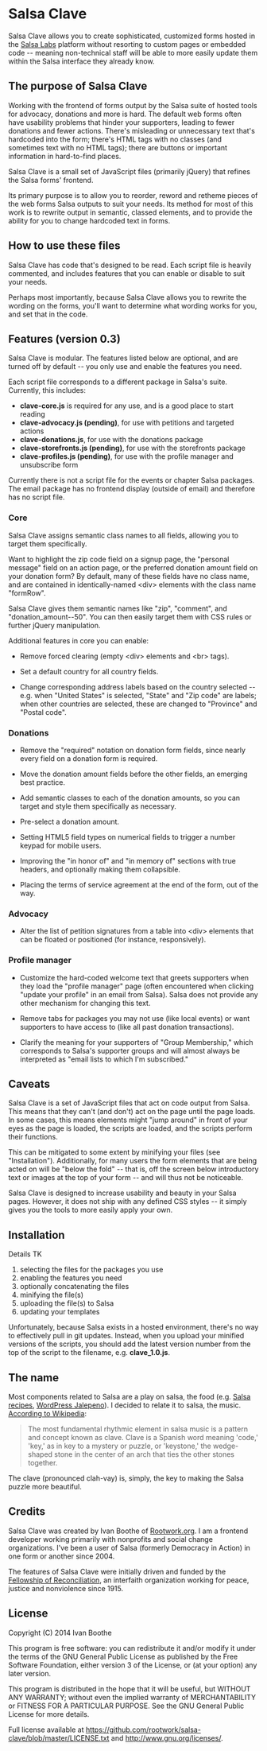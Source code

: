 # Salsa Clave

Salsa Clave allows you to create sophisticated, customized forms hosted in 
the [Salsa Labs](https://www.salsalabs.com/) platform without resorting to 
custom pages or embedded code -- meaning non-technical staff will be able to 
more easily update them within the Salsa interface they already know.

## The purpose of Salsa Clave

Working with the frontend of forms output by the Salsa suite of hosted tools 
for advocacy, donations and more is hard. The default web forms often have 
usability problems that hinder your supporters, leading to fewer donations 
and fewer actions. There's misleading or unnecessary text that's hardcoded 
into the form; there's HTML tags with no classes (and sometimes text with no 
HTML tags); there are buttons or important information in hard-to-find places.

Salsa Clave is a small set of JavaScript files (primarily jQuery) that refines 
the Salsa forms' frontend.

Its primary purpose is to allow you to reorder, reword and retheme pieces of 
the web forms Salsa outputs to suit your needs. Its method for most of this 
work is to rewrite output in semantic, classed elements, and to provide the 
ability for you to change hardcoded text in forms.

## How to use these files

Salsa Clave has code that's designed to be read. Each script file is heavily 
commented, and includes features that you can enable or disable to suit your 
needs.

Perhaps most importantly, because Salsa Clave allows you to rewrite the wording 
on the forms, you'll want to determine what wording works for you, and set that 
in the code.

## Features (version 0.3)

Salsa Clave is modular. The features listed below are optional, and are turned 
off by default -- you only use and enable the features you need.

Each script file corresponds to a different package in Salsa's suite. 
Currently, this includes:

* **clave-core.js** is required for any use, and is a good place to start 
reading
* **clave-advocacy.js (pending)**, for use with petitions and targeted actions
* **clave-donations.js**, for use with the donations package
* **clave-storefronts.js (pending)**, for use with the storefronts package
* **clave-profiles.js (pending)**, for use with the profile manager and unsubscribe form

Currently there is not a script file for the events or chapter Salsa packages. 
The email package has no frontend display (outside of email) and therefore has 
no script file.

### Core

Salsa Clave assigns semantic class names to all fields, allowing you to target 
them specifically.

Want to highlight the zip code field on a signup page, the "personal message" field on an action page, or the preferred donation amount field on your 
donation form? By default, many of these fields have no class name, and are 
contained in identically-named &lt;div&gt; elements with the class name 
"formRow".

Salsa Clave gives them semantic names like "zip", "comment", and 
"donation_amount--50". You can then easily target them with CSS rules or 
further jQuery manipulation.

Additional features in core you can enable:

* Remove forced clearing (empty &lt;div&gt; elements and &lt;br&gt; tags).

* Set a default country for all country fields.

* Change corresponding address labels based on the country selected -- e.g. 
when "United States" is selected, "State" and "Zip code" are labels; when other 
countries are selected, these are changed to "Province" and "Postal code".

### Donations

* Remove the "required" notation on donation form fields, since nearly every 
field on a donation form is required.

* Move the donation amount fields before the other fields, an emerging best 
practice.

* Add semantic classes to each of the donation amounts, so you can target 
and style them specifically as necessary.

* Pre-select a donation amount.

* Setting HTML5 field types on numerical fields to trigger a number keypad for 
mobile users.

* Improving the "in honor of" and "in memory of" sections with true headers, 
and optionally making them collapsible.

* Placing the terms of service agreement at the end of the form, out of the 
way.

### Advocacy

* Alter the list of petition signatures from a table into &lt;div&gt; elements 
that can be floated or positioned (for instance, responsively).

### Profile manager

* Customize the hard-coded welcome text that greets supporters when they load 
the "profile manager" page (often encountered when clicking "update your 
profile" in an email from Salsa). Salsa does not provide any other mechanism 
for changing this text.

* Remove tabs for packages you may not use (like local events) or want 
supporters to have access to (like all past donation transactions).

* Clarify the meaning for your supporters of "Group Membership," which 
corresponds to Salsa's supporter groups and will almost always be interpreted 
as "email lists to which I'm subscribed."

## Caveats

Salsa Clave is a set of JavaScript files that act on code output from Salsa. 
This means that they can't (and don't) act on the page until the page loads. In 
some cases, this means elements might "jump around" in front of your eyes as 
the page is loaded, the scripts are loaded, and the scripts perform their 
functions.

This can be mitigated to some extent by minifying your files (see 
"Installation"). Additionally, for many users the form elements that are being 
acted on will be "below the fold" -- that is, off the screen below introductory 
text or images at the top of your form -- and will thus not be noticeable.

Salsa Clave is designed to increase usability and beauty in your Salsa pages. 
However, it does not ship with any defined CSS styles -- it simply gives you 
the tools to more easily apply your own.

## Installation

Details TK

1. selecting the files for the packages you use
2. enabling the features you need
3. optionally concatenating the files
4. minifying the file(s)
5. uploading the file(s) to Salsa
6. updating your templates

Unfortunately, because Salsa exists in a hosted environment, there's no way to 
effectively pull in git updates. Instead, when you upload your minified 
versions of the scripts, you should add the latest version number from the top 
of the script to the filename, e.g. **clave_1.0.js**.

## The name

Most components related to Salsa are a play on salsa, the food (e.g. 
[Salsa recipes](http://www.salsalabs.com/devs/recipes/), 
[WordPress Jalepeno](http://www.wpjalapeno.com/)). I decided to relate it to 
salsa, the music. 
[According to Wikipedia](http://en.wikipedia.org/wiki/Salsa_music#Clave):

> The most fundamental rhythmic element in salsa music is a pattern and concept
> known as clave. Clave is a Spanish word meaning 'code,' 'key,' as in key to a
> mystery or puzzle, or 'keystone,' the wedge-shaped stone in the center of an
> arch that ties the other stones together.

The clave (pronounced clah-vay) is, simply, the key to making the Salsa puzzle 
more beautiful.

## Credits

Salsa Clave was created by Ivan Boothe of [Rootwork.org](http://rootwork.org). 
I am a frontend developer working primarily with nonprofits and social change 
organizations. I've been a user of Salsa (formerly Democracy in Action) in one 
form or another since 2004.

The features of Salsa Clave were initially driven and funded by the 
[Fellowship of Reconciliation](http://forusa.org), an interfaith organization 
working for peace, justice and nonviolence since 1915.

## License

Copyright (C) 2014  Ivan Boothe

This program is free software: you can redistribute it and/or modify
it under the terms of the GNU General Public License as published by
the Free Software Foundation, either version 3 of the License, or
(at your option) any later version.

This program is distributed in the hope that it will be useful,
but WITHOUT ANY WARRANTY; without even the implied warranty of
MERCHANTABILITY or FITNESS FOR A PARTICULAR PURPOSE.  See the
GNU General Public License for more details.

Full license available at 
<https://github.com/rootwork/salsa-clave/blob/master/LICENSE.txt> and 
<http://www.gnu.org/licenses/>.
